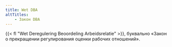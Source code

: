 ```yaml
---
title: Wet DBA
altTitles:
    - Закон DBA
---
```


{{< fl "Wet Deregulering Beoordeling Arbeidsrelatie" >}}, буквально «Закон о прекращении регулирования оценки рабочих отношений».

<!--more-->